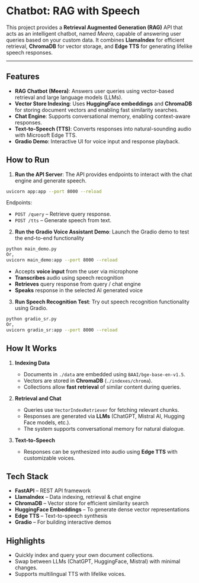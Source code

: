 # Chatbot: RAG with Speech

This project provides a **Retrieval Augmented Generation (RAG)** API that acts as an intelligent chatbot, named *Meera*, capable of answering user queries based on your custom data. It combines **LlamaIndex** for efficient retrieval, **ChromaDB** for vector storage, and **Edge TTS** for generating lifelike speech responses.

---

## Features

* **RAG Chatbot (Meera)**: Answers user queries using vector-based retrieval and large language models (LLMs).
* **Vector Store Indexing**: Uses **HuggingFace embeddings** and **ChromaDB** for storing document vectors and enabling fast similarity searches.
* **Chat Engine**: Supports conversational memory, enabling context-aware responses.
* **Text-to-Speech (TTS)**: Converts responses into natural-sounding audio with Microsoft Edge TTS.
* **Gradio Demo**: Interactive UI for voice input and response playback.

## How to Run
1. **Run the API Server**: The API provides endpoints to interact with the chat engine and generate speech.
```bash
uvicorn app:app --port 8000 --reload
```
   Endpoints:
   * `POST /query` – Retrieve query response.
   * `POST /tts` – Generate speech from text.

2. **Run the Gradio Voice Assistant Demo**: Launch the Gradio demo to test the end-to-end functionality
```bash
python main_demo.py
Or,
uvicorn main_demo:app --port 8000 --reload
```

   * Accepts **voice input** from the user via microphone
   * **Transcribes** audio using speech recognition
   * **Retrieves** query response from query / chat engine
   * **Speaks** response in the selected AI generated voice 

3. **Run Speech Recognition Test**: Try out speech recognition functionality using Gradio.

  ```bash
  python gradio_sr.py
  Or,
  uvicorn gradio_sr:app --port 8000 --reload
  ```

## How It Works

1. **Indexing Data**

   * Documents in `./data` are embedded using `BAAI/bge-base-en-v1.5`.
   * Vectors are stored in **ChromaDB** (`./indexes/chroma`).
   * Collections allow **fast retrieval** of similar content during queries.

2. **Retrieval and Chat**

   * Queries use `VectorIndexRetriever` for fetching relevant chunks.
   * Responses are generated via **LLMs** (ChatGPT, Mistral AI, Hugging Face models, etc.).
   * The system supports conversational memory for natural dialogue.

3. **Text-to-Speech**

   * Responses can be synthesized into audio using **Edge TTS** with customizable voices.


## Tech Stack

* **FastAPI** – REST API framework
* **LlamaIndex** – Data indexing, retrieval & chat engine
* **ChromaDB** – Vector store for efficient similarity search
* **HuggingFace Embeddings** – To generate dense vector representations
* **Edge TTS** – Text-to-speech synthesis
* **Gradio** – For building interactive demos

## Highlights
* Quickly index and query your own document collections.
* Swap between LLMs (ChatGPT, HuggingFace, Mistral) with minimal changes.
* Supports multilingual TTS with lifelike voices.

